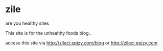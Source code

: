 # zile
are you healthy sites

This site is for the unhealthy foods blog..

access this site via http://zileci.epizy.com/blog or http://zileci.epizy.com
